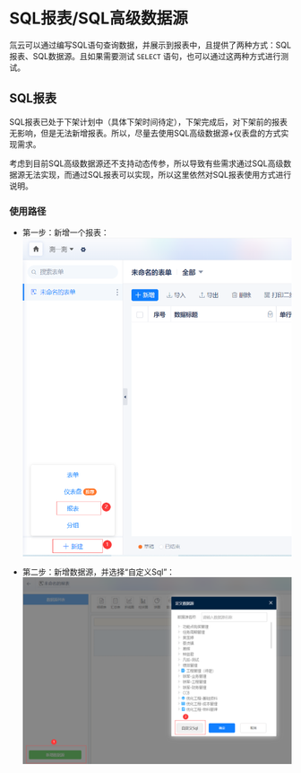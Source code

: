 # SQL报表/SQL高级数据源

氚云可以通过编写SQL语句查询数据，并展示到报表中，且提供了两种方式：SQL报表、SQL数据源。且如果需要测试 ```SELECT``` 语句，也可以通过这两种方式进行测试。

## SQL报表

SQL报表已处于下架计划中（具体下架时间待定），下架完成后，对下架前的报表无影响，但是无法新增报表。所以，尽量去使用SQL高级数据源+仪表盘的方式实现需求。

考虑到目前SQL高级数据源还不支持动态传参，所以导致有些需求通过SQL高级数据源无法实现，而通过SQL报表可以实现，所以这里依然对SQL报表使用方式进行说明。

### 使用路径

* 第一步：新增一个报表：
![](../img/sql-report-1.png)

* 第二步：新增数据源，并选择“自定义Sql”：
![](../img/sql-report-2.png)